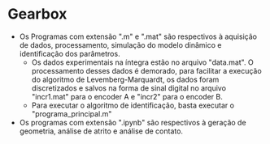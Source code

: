 # Gearbox
- Os Programas com extensão ".m" e ".mat" são respectivos à aquisição de dados, processamento, simulação do modelo dinâmico e identificação dos parâmetros.
    - Os dados experimentais na íntegra estão no arquivo "data.mat". O processamento desses dados é demorado, para facilitar a execução do algoritmo de Levemberg-Marquardt, os dados foram discretizados e salvos na forma de sinal digital no arquivo "incr1.mat" para o encoder A e "incr2" para o encoder B.
    - Para executar o algoritmo de identificação, basta executar o "programa_principal.m"
- Os programas com extensão ".ipynb" são respectivos à geração de geometria, análise de atrito e análise de contato.

